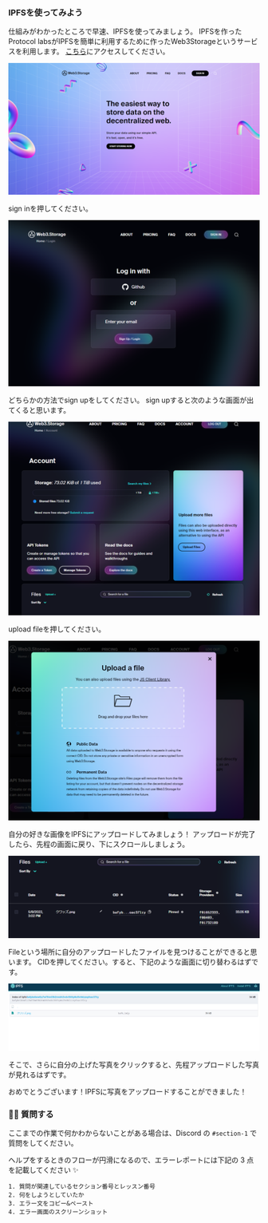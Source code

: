 ### IPFSを使ってみよう
仕組みがわかったところで早速、IPFSを使ってみましょう。
IPFSを作ったProtocol labsがIPFSを簡単に利用するために作ったWeb3Storageというサービスを利用します。
[こちら](https://web3.storage/)にアクセスしてください。

![](/public/images/103-ETH-NFT-Maker/section2/2-2-1.png)

sign inを押してください。

![](/public/images/103-ETH-NFT-Maker/section2/2-2-2.png)

どちらかの方法でsign upをしてください。
sign upすると次のような画面が出てくると思います。

![](/public/images/103-ETH-NFT-Maker/section2/2-2-3.png)

upload fileを押してください。

![](/public/images/103-ETH-NFT-Maker/section2/2-2-4.png)

自分の好きな画像をIPFSにアップロードしてみましょう！
アップロードが完了したら、先程の画面に戻り、下にスクロールしましょう。

![](/public/images/103-ETH-NFT-Maker/section2/2-2-5.png)

Fileという場所に自分のアップロードしたファイルを見つけることができると思います。
CIDを押してください。すると、下記のような画面に切り替わるはずです。

![](/public/images/103-ETH-NFT-Maker/section2/2-2-6.png)

そこで、さらに自分の上げた写真をクリックすると、先程アップロードした写真が見れるはずです。

おめでとうございます！IPFSに写真をアップロードすることができました！


### 🙋‍♂️ 質問する

ここまでの作業で何かわからないことがある場合は、Discord の `#section-1` で質問をしてください。

ヘルプをするときのフローが円滑になるので、エラーレポートには下記の 3 点を記載してください ✨

```
1. 質問が関連しているセクション番号とレッスン番号
2. 何をしようとしていたか
3. エラー文をコピー&ペースト
4. エラー画面のスクリーンショット
```
